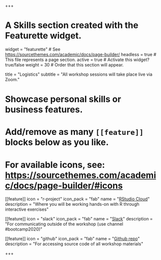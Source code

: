 +++
# A Skills section created with the Featurette widget.
widget = "featurette"  # See https://sourcethemes.com/academic/docs/page-builder/
headless = true  # This file represents a page section.
active = true  # Activate this widget? true/false
weight = 30  # Order that this section will appear.

title = "Logistics"
subtitle = "All workshop sessions will take place live via Zoom."

# Showcase personal skills or business features.
# 
# Add/remove as many `[[feature]]` blocks below as you like.
# 
# For available icons, see: https://sourcethemes.com/academic/docs/page-builder/#icons

[[feature]]
  icon = "r-project"
  icon_pack = "fab"
  name = "<a href='https://rstudio.cloud/spaces/94452/join?access_code=E3V8Vd%2FB%2F5edCEBphs4kuttNb6epLuRbqzab2L8J'>RStudio Cloud</a>"
  description = "Where you will be working hands-on with R through interactive exercises"
  
[[feature]]
  icon = "slack"
  icon_pack = "fab"
  name = "<a href='https://uodatascience.slack.com/'>Slack</a>"
  description = "For communicating outside of the workshop (use channel #bootcamp2020)"
  
[[feature]]
  icon = "github"
  icon_pack = "fab"
  name = "<a href='https://github.com/uopsych/summeR-bootcamp-2020'>Github repo</a>"
  description = "For accessing source code of all workshop materials"

+++
